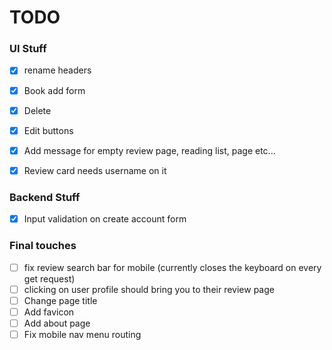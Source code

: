 
# TODO

### UI Stuff
- [x] rename headers
- [x] Book add form
- [x] Delete
- [x] Edit buttons
- [x] Add message for empty review page, reading list, page etc...
- [x] Review card needs username on it
 


### Backend Stuff
- [x] Input validation on create account form


### Final touches
- [ ] fix review search bar for mobile (currently closes the keyboard on every get request)
- [ ] clicking on user profile should bring you to their review page
- [ ] Change page title  
- [ ] Add favicon  
- [ ] Add about page
- [ ] Fix mobile nav menu routing  
